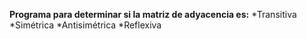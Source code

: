 **Programa para determinar si la matriz de adyacencia es:**
*Transitiva
*Simétrica
*Antisimétrica
*Reflexiva
